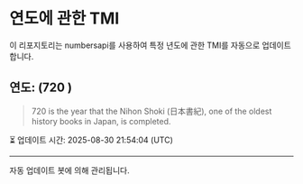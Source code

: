 
# 연도에 관한 TMI

이 리포지토리는 numbersapi를 사용하여 특정 년도에 관한 TMI를 자동으로 업데이트합니다.

## 연도: (720 )
> 720 is the year that the Nihon Shoki (日本書紀), one of the oldest history books in Japan, is completed.

⏳ 업데이트 시간: 2025-08-30 21:54:04 (UTC)

---
자동 업데이트 봇에 의해 관리됩니다.

